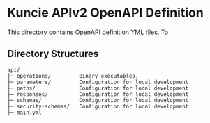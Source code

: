 # Kuncie APIv2 OpenAPI Definition

This directory contains OpenAPI definition YML files. To 

## Directory Structures


```
api/
├─ operations/         Binary executables.   
├─ parameters/         Configuration for local development
├─ paths/              Configuration for local development
├─ responses/          Configuration for local development
├─ schemas/            Configuration for local development
├─ security-schemas/   Configuration for local development
├─ main.yml
```
